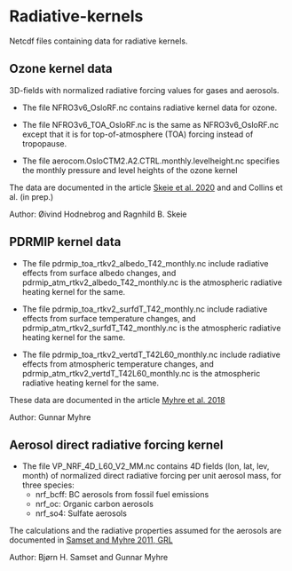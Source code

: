 # Radiative-kernels
Netcdf files containing data for radiative kernels. 

## Ozone kernel data

3D-fields with normalized radiative forcing values for gases and aerosols.

* The file NFRO3v6_OsloRF.nc contains radiative kernel data for ozone.

* The file NFRO3v6_TOA_OsloRF.nc is the same as NFRO3v6_OsloRF.nc except that it is for top-of-atmosphere (TOA) forcing instead of tropopause.

* The file aerocom.OsloCTM2.A2.CTRL.monthly.levelheight.nc specifies the monthly pressure and level heights of the ozone kernel

The data are documented in the article [Skeie et al. 2020](https://www.nature.com/articles/s41612-020-00131-0) and and Collins et al. (in prep.)

Author: Øivind Hodnebrog and Ragnhild B. Skeie

## PDRMIP kernel data

* The file pdrmip_toa_rtkv2_albedo_T42_monthly.nc include radiative effects from surface albedo changes, and pdrmip_atm_rtkv2_albedo_T42_monthly.nc is the atmospheric radiative heating kernel for the same.

* The file pdrmip_toa_rtkv2_surfdT_T42_monthly.nc include radiative effects from surface temperature changes, and pdrmip_atm_rtkv2_surfdT_T42_monthly.nc is the atmospheric radiative heating kernel for the same.

* The file pdrmip_toa_rtkv2_vertdT_T42L60_monthly.nc include radiative effects from atmospheric temperature changes, and pdrmip_atm_rtkv2_vertdT_T42L60_monthly.nc is the atmospheric radiative heating kernel for the same.

These data are documented in the article [Myhre et al. 2018](https://agupubs.onlinelibrary.wiley.com/doi/10.1029/2018GL079474)

Author: Gunnar Myhre

## Aerosol direct radiative forcing kernel

* The file VP_NRF_4D_L60_V2_MM.nc contains 4D fields (lon, lat, lev, month) of normalized direct radiative forcing per unit aerosol mass, for three species:
  - nrf_bcff: BC aerosols from fossil fuel emissions
  - nrf_oc: Organic carbon aerosols
  - nrf_so4: Sulfate aerosols

The calculations and the radiative properties assumed for the aerosols are documented in [Samset and Myhre 2011, GRL](https://doi.org/10.1029/2011GL049697)

Author: Bjørn H. Samset and Gunnar Myhre
